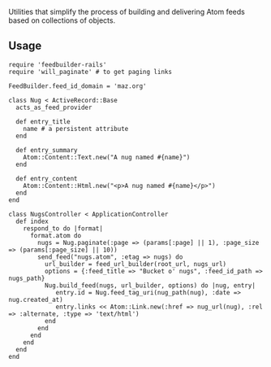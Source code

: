 Utilities that simplify the process of building and delivering Atom feeds based on collections of objects.

## Usage

    require 'feedbuilder-rails'
    require 'will_paginate' # to get paging links

    FeedBuilder.feed_id_domain = 'maz.org'

    class Nug < ActiveRecord::Base
      acts_as_feed_provider

      def entry_title
        name # a persistent attribute
      end

      def entry_summary
        Atom::Content::Text.new("A nug named #{name}")
      end

      def entry_content
        Atom::Content::Html.new("<p>A nug named #{name}</p>")
      end
    end

    class NugsController < ApplicationController
      def index
        respond_to do |format|
          format.atom do
            nugs = Nug.paginate(:page => (params[:page] || 1), :page_size => (params[:page_size] || 10))
            send_feed("nugs.atom", :etag => nugs) do
              url_builder = feed_url_builder(root_url, nugs_url)
              options = {:feed_title => "Bucket o' nugs", :feed_id_path => nugs_path}
              Nug.build_feed(nugs, url_builder, options) do |nug, entry|
                 entry.id = Nug.feed_tag_uri(nug_path(nug), :date => nug.created_at)
                 entry.links << Atom::Link.new(:href => nug_url(nug), :rel => :alternate, :type => 'text/html')
              end
            end
          end
        end
      end
    end
